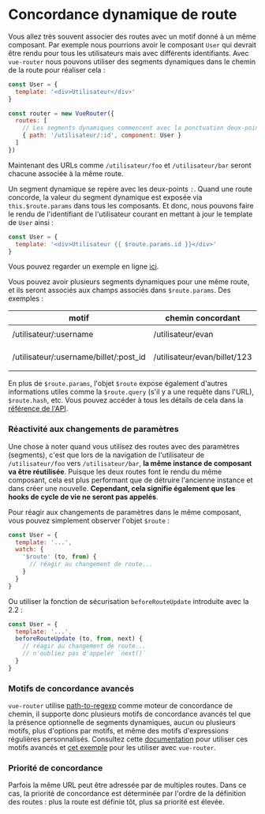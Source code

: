 # Concordance dynamique de route

Vous allez très souvent associer des routes avec un motif donné à un même composant. Par exemple nous pourrions avoir le composant `User` qui devrait être rendu pour tous les utilisateurs mais avec différents identifiants. Avec `vue-router` nous pouvons utiliser des segments dynamiques dans le chemin de la route pour réaliser cela :

``` js
const User = {
  template: '<div>Utilisateur</div>'
}

const router = new VueRouter({
  routes: [
    // Les segments dynamiques commencent avec la ponctuation deux-points
    { path: '/utilisateur/:id', component: User }
  ]
})
```

Maintenant des URLs comme `/utilisateur/foo` et `/utilisateur/bar` seront chacune associée à la même route.

Un segment dynamique se repère avec les deux-points `:`. Quand une route concorde, la valeur du segment dynamique est exposée via `this.$route.params` dans tous les composants. Et donc, nous pouvons faire le rendu de l'identifiant de l'utilisateur courant en mettant à jour le template de `User` ainsi :

``` js
const User = {
  template: '<div>Utilisateur {{ $route.params.id }}</div>'
}
```

Vous pouvez regarder un exemple en ligne [ici](http://jsfiddle.net/yyx990803/4xfa2f19/).

Vous pouvez avoir plusieurs segments dynamiques pour une même route, et ils seront associés aux champs associés dans `$route.params`. Des exemples :

| motif | chemin concordant | $route.params |
|---------|------|--------|
| /utilisateur/:username | /utilisateur/evan | `{ username: 'evan' }` |
| /utilisateur/:username/billet/:post_id | /utilisateur/evan/billet/123 | `{ username: 'evan', post_id: 123 }` |

En plus de `$route.params`, l'objet `$route` expose également d'autres informations utiles comme la `$route.query` (s'il y a une requête dans l'URL), `$route.hash`, etc. Vous pouvez accéder à tous les détails de cela dans la [référence de l'API](../api/route-object.md).

### Réactivité aux changements de paramètres

Une chose à noter quand vous utilisez des routes avec des paramètres (segments), c'est que lors de la navigation de l'utilisateur de `/utilisateur/foo` vers `/utilisateur/bar`, **la même instance de composant va être réutilisée**. Puisque les deux routes font le rendu du même composant, cela est plus performant que de détruire l'ancienne instance et dans créer une nouvelle. **Cependant, cela signifie également que les hooks de cycle de vie ne seront pas appelés**.

Pour réagir aux changements de paramètres dans le même composant, vous pouvez simplement observer l'objet `$route` :

``` js
const User = {
  template: '...',
  watch: {
    '$route' (to, from) {
      // réagir au changement de route...
    }
  }
}
```

Ou utiliser la fonction de sécurisation `beforeRouteUpdate` introduite avec la 2.2 :

``` js
const User = {
  template: '...',
  beforeRouteUpdate (to, from, next) {
    // réagir au changement de route...
    // n'oubliez pas d'appeler `next()`
  }
}
```

### Motifs de concordance avancés

`vue-router` utilise [path-to-regexp](https://github.com/pillarjs/path-to-regexp) comme moteur de concordance de chemin, il supporte donc plusieurs motifs de concordance avancés tel que la présence optionnelle de segments dynamiques, aucun ou plusieurs motifs, plus d'options par motifs, et même des motifs d'expressions régulières personnalisés. Consultez cette [documentation](https://github.com/pillarjs/path-to-regexp#parameters) pour utiliser ces motifs avancés et [cet exemple](https://github.com/vuejs/vue-router/blob/dev/examples/route-matching/app.js) pour les utiliser avec `vue-router`.

### Priorité de concordance

Parfois la même URL peut être adressée par de multiples routes. Dans ce cas, la priorité de concordance est déterminée par l'ordre de la définition des routes : plus la route est définie tôt, plus sa priorité est élevée.
